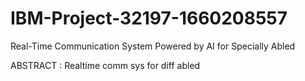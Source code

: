 # IBM-Project-32197-1660208557
Real-Time Communication System Powered by AI for Specially Abled
<head>
  ABSTRACT :
</head>
<body>
  Realtime comm sys for diff abled
</body>
